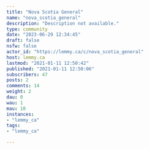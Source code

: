 ```yaml
---
title: "Nova Scotia General" 
name: "nova_scotia_general"
description: "Description not available."
type: community
date: "2023-06-29 12:34:45"
draft: false
nsfw: false
actor_id: "https://lemmy.ca/c/nova_scotia_general"
host: lemmy.ca
lastmod: "2021-01-11 12:50:42"
published: "2021-01-11 12:50:06"
subscribers: 47
posts: 2
comments: 14
weight: 2
dau: 0
wau: 1
mau: 10
instances:
- "lemmy_ca"
tags: 
- "lemmy_ca"

---
```

